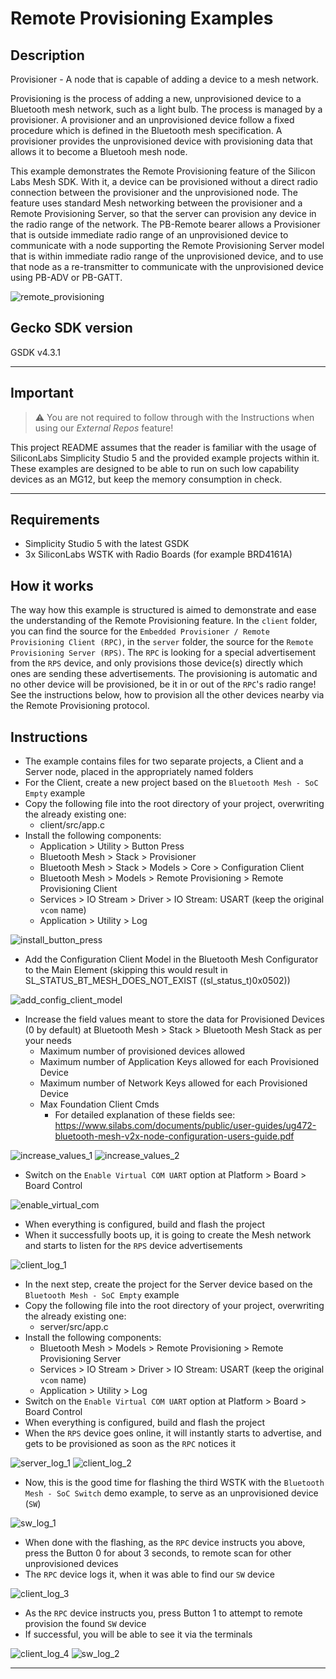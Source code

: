 # Remote Provisioning Examples

## Description ##

Provisioner - A node that is capable of adding a device to a mesh network.

Provisioning is the process of adding a new, unprovisioned device to a Bluetooth mesh network, such as a light bulb. The process is managed by a provisioner. A provisioner and an unprovisioned device follow a fixed procedure which is defined in the Bluetooth mesh specification. A provisioner provides the unprovisioned device with provisioning data that allows it to become a Bluetooh mesh node.

This example demonstrates the Remote Provisioning feature of the Silicon Labs Mesh SDK. With it, a device can be provisioned without a direct radio connection between the provisioner and the unprovisioned node. The feature uses standard Mesh networking between the provisioner and a Remote Provisioning Server, so that the server can provision any device in the radio range of the network. The PB-Remote bearer allows a Provisioner that is outside immediate radio range of an unprovisioned device to communicate with a node supporting the Remote Provisioning Server model that is within immediate radio range of the unprovisioned device, and to use that node as a re-transmitter to communicate with the unprovisioned device using PB-ADV or PB-GATT.

![remote_provisioning](images/remote_provisioning.png)

## Gecko SDK version ##

GSDK v4.3.1

---

## Important

> ⚠ You are not required to follow through with the Instructions when using our *External Repos* feature!

This project README assumes that the reader is familiar with the usage of SiliconLabs Simplicity Studio 5 and the provided example projects within it. These examples are designed to be able to run on such low capability devices as an MG12, but keep the memory consumption in check.

---

## Requirements

  - Simplicity Studio 5 with the latest GSDK
  - 3x SiliconLabs WSTK with Radio Boards (for example BRD4161A)

## How it works

The way how this example is structured is aimed to demonstrate and ease the understanding of the Remote Provisioning feature. In the ```client``` folder, you can find the source for the ```Embedded Provisioner / Remote Provisioning Client (RPC)```, in the ```server``` folder, the source for the ```Remote Provisioning Server (RPS)```. The ```RPC``` is looking for a special advertisement from the ```RPS``` device, and only provisions those device(s) directly which ones are sending these advertisements. The provisioning is automatic and no other device will be provisioned, be it in or out of the ```RPC```'s radio range! See the instructions below, how to provision all the other devices nearby via the Remote Provisioning protocol.

## Instructions

  - The example contains files for two separate projects, a Client and a Server node, placed in the appropriately named folders
  - For the Client, create a new project based on the ```Bluetooth Mesh - SoC Empty``` example
  - Copy the following file into the root directory of your project, overwriting the already existing one:
    - client/src/app.c
  - Install the following components:
    - Application > Utility > Button Press
    - Bluetooth Mesh > Stack > Provisioner
    - Bluetooth Mesh > Stack > Models > Core > Configuration Client
    - Bluetooth Mesh > Models > Remote Provisioning > Remote Provisioning Client
    - Services > IO Stream > Driver > IO Stream: USART (keep the original ```vcom``` name)
    - Application > Utility > Log

  ![install_button_press](images/install_button_press.png)

  - Add the Configuration Client Model in the Bluetooth Mesh Configurator to the Main Element (skipping this would result in SL_STATUS_BT_MESH_DOES_NOT_EXIST ((sl_status_t)0x0502))
 
  ![add_config_client_model](images/add_config_client_model.png)

  - Increase the field values meant to store the data for Provisioned Devices (0 by default) at Bluetooth Mesh > Stack > Bluetooth Mesh Stack as per your needs
    - Maximum number of provisioned devices allowed
    - Maximum number of Application Keys allowed for each Provisioned Device
    - Maximum number of Network Keys allowed for each Provisioned Device
    - Max Foundation Client Cmds
      - For detailed explanation of these fields see: https://www.silabs.com/documents/public/user-guides/ug472-bluetooth-mesh-v2x-node-configuration-users-guide.pdf

  ![increase_values_1](images/increase_values_1.png)
  ![increase_values_2](images/increase_values_2.png)

  - Switch on the ```Enable Virtual COM UART``` option at Platform > Board > Board Control

  ![enable_virtual_com](images/enable_virtual_com.png)

  - When everything is configured, build and flash the project
  - When it successfully boots up, it is going to create the Mesh network and starts to listen for the ```RPS``` device advertisements

  ![client_log_1](images/client_log_1.png)

  - In the next step, create the project for the Server device based on the ```Bluetooth Mesh - SoC Empty``` example
  - Copy the following file into the root directory of your project, overwriting the already existing one:
    - server/src/app.c
  - Install the following components:
    - Bluetooth Mesh > Models > Remote Provisioning > Remote Provisioning Server
    - Services > IO Stream > Driver > IO Stream: USART (keep the original ```vcom``` name)
    - Application > Utility > Log
  - Switch on the ```Enable Virtual COM UART``` option at Platform > Board > Board Control
  - When everything is configured, build and flash the project
  - When the ```RPS``` device goes online, it will instantly starts to advertise, and gets to be provisioned as soon as the ```RPC``` notices it

  ![server_log_1](images/server_log_1.png)
  ![client_log_2](images/client_log_2.png)

  - Now, this is the good time for flashing the third WSTK with the ```Bluetooth Mesh - SoC Switch``` demo example, to serve as an unprovisioned device (```SW```)

  ![sw_log_1](images/sw_log_1.png)

  - When done with the flashing, as the ```RPC``` device instructs you above, press the Button 0 for about 3 seconds, to remote scan for other unprovisioned devices
  - The ```RPC``` device logs it, when it was able to find our ```SW``` device

  ![client_log_3](images/client_log_3.png)

  - As the ```RPC``` device instructs you, press Button 1 to attempt to remote provision the found ```SW``` device
  - If successful, you will be able to see it via the terminals

  ![client_log_4](images/client_log_4.png)
  ![sw_log_2](images/sw_log_2.png)

---